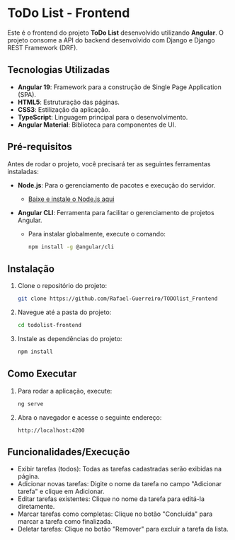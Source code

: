 # ToDo List - Frontend

Este é o frontend do projeto **ToDo List** desenvolvido utilizando **Angular**. O projeto consome a API do backend desenvolvido com Django e Django REST Framework (DRF).

## Tecnologias Utilizadas

- **Angular 19**: Framework para a construção de Single Page Application (SPA).
- **HTML5**: Estruturação das páginas.
- **CSS3**: Estilização da aplicação.
- **TypeScript**: Linguagem principal para o desenvolvimento.
- **Angular Material**: Biblioteca para componentes de UI.

## Pré-requisitos

Antes de rodar o projeto, você precisará ter as seguintes ferramentas instaladas:

- **Node.js**: Para o gerenciamento de pacotes e execução do servidor.
  - [Baixe e instale o Node.js aqui](https://nodejs.org/)

- **Angular CLI**: Ferramenta para facilitar o gerenciamento de projetos Angular.
  - Para instalar globalmente, execute o comando:
    ```bash
    npm install -g @angular/cli
    ```

## Instalação

1. Clone o repositório do projeto:
    ```bash
    git clone https://github.com/Rafael-Guerreiro/TODOlist_Frontend
    ```

2. Navegue até a pasta do projeto:
    ```bash
    cd todolist-frontend
    ```

3. Instale as dependências do projeto:
    ```bash
    npm install
    ```

## Como Executar

1. Para rodar a aplicação, execute:
    ```bash
    ng serve
    ```

2. Abra o navegador e acesse o seguinte endereço:
    ```
    http://localhost:4200
    ```

## Funcionalidades/Execução

- Exibir tarefas (todos): Todas as tarefas cadastradas serão exibidas na página.
- Adicionar novas tarefas: Digite o nome da tarefa no campo "Adicionar tarefa" e clique em Adicionar.
- Editar tarefas existentes: Clique no nome da tarefa para editá-la diretamente.
- Marcar tarefas como completas: Clique no botão "Concluída" para marcar a tarefa como finalizada.
- Deletar tarefas: Clique no botão "Remover" para excluir a tarefa da lista.
